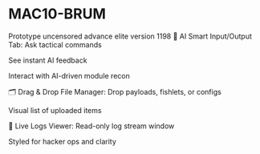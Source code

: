 # MAC10-BRUM
Prototype uncensored advance elite version 1198
🧠 AI Smart Input/Output Tab:
Ask tactical commands

See instant AI feedback

Interact with AI-driven module recon

🗂 Drag & Drop File Manager:
Drop payloads, fishlets, or configs

Visual list of uploaded items

📡 Live Logs Viewer:
Read-only log stream window

Styled for hacker ops and clarity
